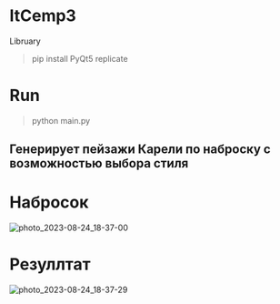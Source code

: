 # ItCemp3
Libruary
> pip install PyQt5 replicate
# Run
> python main.py
  
## Генерирует пейзажи Карели по наброску с возможностью выбора стиля
# Набросок
![photo_2023-08-24_18-37-00](https://github.com/Eliac11/ItCemp3/assets/58089493/0f04efcf-ded4-443b-b0df-1dec8e4f821f)
# Резуллтат
![photo_2023-08-24_18-37-29](https://github.com/Eliac11/ItCemp3/assets/58089493/83a75b2f-2130-4457-9d7a-3980972ced91)
